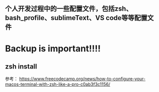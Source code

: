 ## 个人开发过程中的一些配置文件，包括zsh、bash_profile、sublimeText、VS code等等配置文件

# Backup is important!!!!


## zsh install

 参考： https://www.freecodecamp.org/news/how-to-configure-your-macos-terminal-with-zsh-like-a-pro-c0ab3f3c1156/
